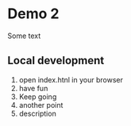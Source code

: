 # Demo 2

Some text


## Local development

1. open index.htnl in your browser
2. have fun
3. Keep going
4. another point
5. description
